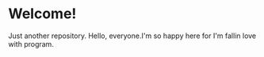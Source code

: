 # Welcome!
Just another repository.
Hello, everyone.I'm so happy  here for I'm fallin love with program.
